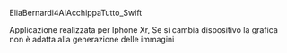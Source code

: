 EliaBernardi4AIAcchippaTutto_Swift

Applicazione realizzata per Iphone Xr, Se si cambia dispositivo la grafica non è adatta alla generazione delle immagini
